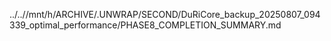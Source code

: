 ../..//mnt/h/ARCHIVE/.UNWRAP/SECOND/DuRiCore_backup_20250807_094339_optimal_performance/PHASE8_COMPLETION_SUMMARY.md